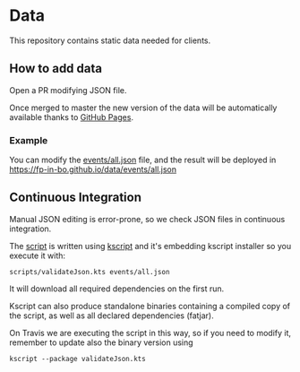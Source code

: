 # Data

This repository contains static data needed for clients.

## How to add data
Open a PR modifying JSON file. 

Once merged to master the new version of the data will be automatically available thanks to [GitHub Pages](https://pages.github.com/).

### Example
You can modify the [events/all.json](events/all.json) file, and the result will be deployed in https://fp-in-bo.github.io/data/events/all.json

## Continuous Integration
Manual JSON editing is error-prone, so we check JSON files in continuous integration.

The [script](scripts/validateJson.kts) is written using [kscript](https://github.com/holgerbrandl/kscript) and it's embedding kscript installer so you execute it with:

    scripts/validateJson.kts events/all.json
    
It will download all required dependencies on the first run.

Kscript can also produce standalone binaries containing a compiled copy of the script, as well as all declared dependencies (fatjar).

On Travis we are executing the script in this way, so if you need to modify it, remember to update also the binary version using

    kscript --package validateJson.kts

